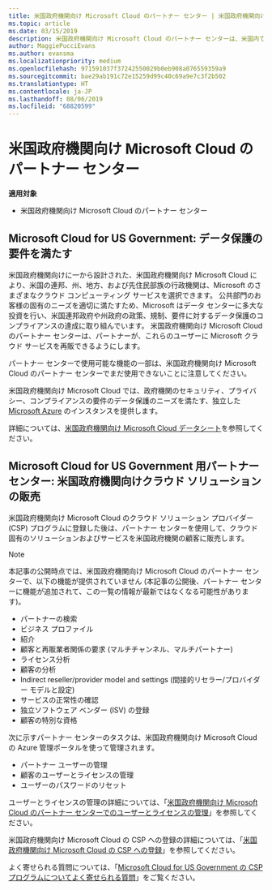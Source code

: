 ```yaml
---
title: 米国政府機関向け Microsoft Cloud のパートナー センター | 米国政府機関向け Microsoft Cloud のパートナー センター
ms.topic: article
ms.date: 03/15/2019
description: 米国政府機関向け Microsoft Cloud のパートナー センターは、米国内で政府機関とのビジネスを行う顧客に Microsoft クラウド ソリューションを販売する Microsoft パートナー向けのビジネス ポータルです。
author: MaggiePucciEvans
ms.author: evansma
ms.localizationpriority: medium
ms.openlocfilehash: 971591037f37242550029b0eb908a076559359a9
ms.sourcegitcommit: bae29ab191c72e15259d99c40c69a9e7c3f2b502
ms.translationtype: HT
ms.contentlocale: ja-JP
ms.lasthandoff: 08/06/2019
ms.locfileid: "68820599"
---
```

# <a name="partner-center-for-microsoft-cloud-for-us-government"></a>米国政府機関向け Microsoft Cloud のパートナー センター

**適用対象**

-  米国政府機関向け Microsoft Cloud のパートナー センター

## <a name="microsoft-cloud-for-us-government-meeting-data-protection-requirements"></a>Microsoft Cloud for US Government: データ保護の要件を満たす 

米国政府機関向けに一から設計された、米国政府機関向け Microsoft Cloud により、米国の連邦、州、地方、および先住民部族の行政機関は、Microsoft のさまざまなクラウド コンピューティング サービスを選択できます。 公共部門のお客様の固有のニーズを適切に満たすため、Microsoft はデータ センターに多大な投資を行い、米国連邦政府や州政府の政策、規制、要件に対するデータ保護のコンプライアンスの達成に取り組んでいます。 米国政府機関向け Microsoft Cloud のパートナー センターは、パートナーが、これらのユーザーに Microsoft クラウド サービスを再販できるようにします。

パートナー センターで使用可能な機能の一部は、米国政府機関向け Microsoft Cloud のパートナー センターでまだ使用できないことに注意してください。

米国政府機関向け Microsoft Cloud では、政府機関のセキュリティ、プライバシー、コンプライアンスの要件のデータ保護のニーズを満たす、独立した [Microsoft Azure](https://azure.microsoft.com/overview/clouds/government/) のインスタンスを提供します。 

詳細については、[米国政府機関向け Microsoft Cloud データシート](https://download.microsoft.com/download/C/9/C/C9CA3002-DFC4-4ADA-841F-DF42AEC042FB/Microsoft_Azure_Government_Datasheet_EN_US.PDF)を参照してください。

## <a name="partner-center-for-microsoft-cloud-for-us-government-selling-cloud-solutions-to-us-government-entities"></a>Microsoft Cloud for US Government 用パートナー センター: 米国政府機関向けクラウド ソリューションの販売

米国政府機関向け Microsoft Cloud のクラウド ソリューション プロバイダー (CSP) プログラムに登録した後は、パートナー センターを使用して、クラウド固有のソリューションおよびサービスを米国政府機関の顧客に販売します。 

> [!NOTE]  
> 本記事の公開時点では、米国政府機関向け Microsoft Cloud のパートナー センターで、以下の機能が提供されていません (本記事の公開後、パートナー センターに機能が追加されて、この一覧の情報が最新ではなくなる可能性があります)。

- パートナーの検索
- ビジネス プロファイル
- 紹介
- 顧客と再販業者関係の要求 (マルチチャンネル、マルチパートナー)
- ライセンス分析
- 顧客の分析
- Indirect reseller/provider model and settings (間接的リセラー/プロバイダー モデルと設定)
- サービスの正常性の確認
- 独立ソフトウェア ベンダー (ISV) の登録
- 顧客の特別な資格

次に示すパートナー センターのタスクは、米国政府機関向け Microsoft Cloud の Azure 管理ポータルを使って管理されます。 

-   パートナー ユーザーの管理
-   顧客のユーザーとライセンスの管理
-   ユーザーのパスワードのリセット

ユーザーとライセンスの管理の詳細については、「[米国政府機関向け Microsoft Cloud のパートナー センターでのユーザーとライセンスの管理](user-management-in-partner-center-for-microsoft-us-govt-cloud.md)」を参照してください。

米国政府機関向け Microsoft Cloud の CSP への登録の詳細については、「[米国政府機関向け Microsoft Cloud の CSP への登録](enroll-in-csp-for-microsoft-us-govt-cloud.md)」を参照してください。

よく寄せられる質問については、「[Microsoft Cloud for US Government の CSP プログラムについてよく寄せられる質問](faq-for-us-govt-cloud.md)」をご覧ください。